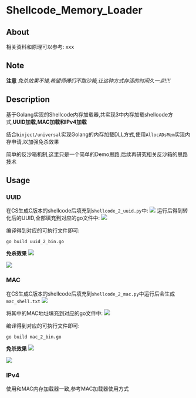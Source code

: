 # Shellcode_Memory_Loader

## About 
相关资料和原理可以参考:
xxx

## Note
**注意**
*免杀效果不错,希望师傅们不跑沙箱,让这种方式存活的时间久一点!!!!*

## Description
基于Golang实现的Shellcode内存加载器,共实现3中内存加载shellcode方式,**UUID加载,MAC加载和IPv4加载**

结合`binject/universal`实现Golang的内存加载DLL方式,使用`AllocADsMem`实现内存申请,以加强免杀效果

简单的反沙箱机制,这里只是一个简单的Demo思路,后续再研究相关反沙箱的思路技术

## Usage
### UUID
在CS生成C版本的shellcode后填充到`shellcode_2_uuid.py`中:
![](https://md.byr.moe/uploads/upload_2b7c111c97ba77d8a854fd9e93c9b49f.png)
运行后得到转化后的UUID,全部填充到对应的go文件中:
![](https://md.byr.moe/uploads/upload_c548c00ef9e7f27e8139f82adc7306ab.png)

编译得到对应的可执行文件即可:
```golo
go build uuid_2_bin.go
```

**免杀效果**
![](https://md.byr.moe/uploads/upload_d575aa4b6bbad069384c4697aaef418a.png)

![](https://md.byr.moe/uploads/upload_f45720766c7c479e69be6b5f27c86367.png)

### MAC
在CS生成C版本的shellcode后填充到`shellcode_2_mac.py`中运行后会生成`mac_shell.txt`
![](https://md.byr.moe/uploads/upload_88e45ae35f6712a706f9e9ddeb3bfaba.png)

将其中的MAC地址填充到对应的go文件中:
![](https://md.byr.moe/uploads/upload_8c1af479b4685f5187cc13dc049db758.png)

编译得到对应的可执行文件即可:
```golo
go build mac_2_bin.go
```

**免杀效果**
![](https://md.byr.moe/uploads/upload_dfeb1e2b0716acb0cecbe57a134e2ea7.png)


![](https://md.byr.moe/uploads/upload_8a7f3abaaf6763ced0d9456bae79a3b4.png)

### IPv4
使用和MAC内存加载器一致,参考MAC加载器使用方式


